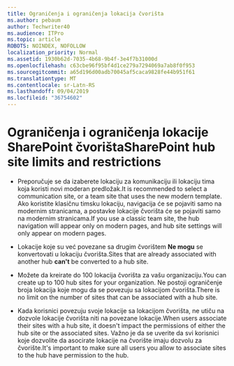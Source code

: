 ```yaml
---
title: Ograničenja i ograničenja lokacija čvorišta
ms.author: pebaum
author: Techwriter40
ms.audience: ITPro
ms.topic: article
ROBOTS: NOINDEX, NOFOLLOW
localization_priority: Normal
ms.assetid: 1930b62d-7035-4b68-9b4f-3e4f7b31000d
ms.openlocfilehash: c63cbe96f95bf4d1ce279a7294069a7ab8f0f953
ms.sourcegitcommit: a65d196d00adb70045af5caca9828fe44b951f61
ms.translationtype: MT
ms.contentlocale: sr-Latn-RS
ms.lasthandoff: 09/04/2019
ms.locfileid: "36754602"
---
```

# <a name="sharepoint-hub-site-limits-and-restrictions"></a><span data-ttu-id="d0ba4-102">Ograničenja i ograničenja lokacije SharePoint čvorišta</span><span class="sxs-lookup"><span data-stu-id="d0ba4-102">SharePoint hub site limits and restrictions</span></span>

- <span data-ttu-id="d0ba4-103">Preporučuje se da izaberete lokaciju za komunikaciju ili lokaciju tima koja koristi novi moderan predložak.</span><span class="sxs-lookup"><span data-stu-id="d0ba4-103">It is recommended to select a communication site, or a team site that uses the new modern template.</span></span> <span data-ttu-id="d0ba4-104">Ako koristite klasičnu timsku lokaciju, navigacija će se pojaviti samo na modernim stranicama, a postavke lokacije čvorišta će se pojaviti samo na modernim stranicama.</span><span class="sxs-lookup"><span data-stu-id="d0ba4-104">If you use a classic team site, the hub navigation will appear only on modern pages, and hub site settings will only appear on modern pages.</span></span>

- <span data-ttu-id="d0ba4-105">Lokacije koje su već povezane sa drugim čvorištem **Ne mogu** se konvertovati u lokaciju čvorišta.</span><span class="sxs-lookup"><span data-stu-id="d0ba4-105">Sites that are already associated with another hub **can't** be converted to a hub site.</span></span> 

- <span data-ttu-id="d0ba4-106">Možete da kreirate do 100 lokacija čvorišta za vašu organizaciju.</span><span class="sxs-lookup"><span data-stu-id="d0ba4-106">You can create up to 100 hub sites for your organization.</span></span> <span data-ttu-id="d0ba4-107">Ne postoji ograničenje broja lokacija koje mogu da se povezuju sa lokacijom čvorišta.</span><span class="sxs-lookup"><span data-stu-id="d0ba4-107">There is no limit on the number of sites that can be associated with a hub site.</span></span>

- <span data-ttu-id="d0ba4-108">Kada korisnici povezuju svoje lokacije sa lokacijom čvorišta, ne utiču na dozvole lokacije čvorišta niti na povezane lokacije.</span><span class="sxs-lookup"><span data-stu-id="d0ba4-108">When users associate their sites with a hub site, it doesn't impact the permissions of either the hub site or the associated sites.</span></span> <span data-ttu-id="d0ba4-109">Važno je da se uverite da svi korisnici koje dozvolite da asocirate lokacije na čvorište imaju dozvolu za čvorište.</span><span class="sxs-lookup"><span data-stu-id="d0ba4-109">It's important to make sure all users you allow to associate sites to the hub have permission to the hub.</span></span>



